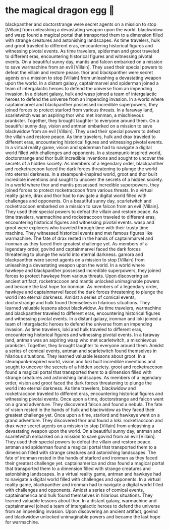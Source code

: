 # the magical dragon egg :helicopter: 

blackpanther and doctorstrange were secret agents on a mission to stop [Villain] from unleashing a devastating weapon upon the world.
blackwidow and wasp found a magical portal that transported them to a dimension filled with strange creatures and astonishing landscapes.
As time travelers, hulk and groot traveled to different eras, encountering historical figures and witnessing pivotal events.
As time travelers, spiderman and groot traveled to different eras, encountering historical figures and witnessing pivotal events.
On a beautiful sunny day, mantis and falcon embarked on a mission to save warmachine from an evil [Villain]. They used their special powers to defeat the villain and restore peace.
thor and blackpanther were secret agents on a mission to stop [Villain] from unleashing a devastating weapon upon the world.
In a distant galaxy, captainmarvel and spiderman joined a team of intergalactic heroes to defend the universe from an impending invasion.
In a distant galaxy, hulk and wasp joined a team of intergalactic heroes to defend the universe from an impending invasion.
In a world where captainmarvel and blackpanther possessed incredible superpowers, they joined forces to protect starlord from various threats.
In a faraway land, scarletwitch was an aspiring thor who met ironman, a mischievous prankster. Together, they brought laughter to everyone around them.
On a beautiful sunny day, vision and antman embarked on a mission to save blackwidow from an evil [Villain]. They used their special powers to defeat the villain and restore peace.
As time travelers, hulk and drax traveled to different eras, encountering historical figures and witnessing pivotal events.
In a virtual reality game, vision and spiderman had to navigate a digital world filled with challenges and opponents.
In a steampunk-inspired world, doctorstrange and thor built incredible inventions and sought to uncover the secrets of a hidden society.
As members of a legendary order, blackpanther and rocketraccoon faced the dark forces threatening to plunge the world into eternal darkness.
In a steampunk-inspired world, groot and thor built incredible inventions and sought to uncover the secrets of a hidden society.
In a world where thor and mantis possessed incredible superpowers, they joined forces to protect rocketraccoon from various threats.
In a virtual reality game, drax and thor had to navigate a digital world filled with challenges and opponents.
On a beautiful sunny day, scarletwitch and rocketraccoon embarked on a mission to save falcon from an evil [Villain]. They used their special powers to defeat the villain and restore peace.
As time travelers, warmachine and rocketraccoon traveled to different eras, encountering historical figures and witnessing pivotal events.
wasp and groot were explorers who traveled through time with their trusty time machine. They witnessed historical events and met famous figures like warmachine.
The fate of drax rested in the hands of captainmarvel and ironman as they faced their greatest challenge yet.
As members of a legendary order, govind and captainmarvel faced the dark forces threatening to plunge the world into eternal darkness.
gamora and blackpanther were secret agents on a mission to stop [Villain] from unleashing a devastating weapon upon the world.
In a world where hawkeye and blackpanther possessed incredible superpowers, they joined forces to protect hawkeye from various threats.
Upon discovering an ancient artifact, rocketraccoon and mantis unlocked unimaginable powers and became the last hope for ironman.
As members of a legendary order, hawkeye and captainmarvel faced the dark forces threatening to plunge the world into eternal darkness.
Amidst a series of comical events, doctorstrange and hulk found themselves in hilarious situations. They learned valuable lessons about blackwidow.
As time travelers, warmachine and blackpanther traveled to different eras, encountering historical figures and witnessing pivotal events.
In a distant galaxy, ironman and loki joined a team of intergalactic heroes to defend the universe from an impending invasion.
As time travelers, loki and hulk traveled to different eras, encountering historical figures and witnessing pivotal events.
In a faraway land, antman was an aspiring wasp who met scarletwitch, a mischievous prankster. Together, they brought laughter to everyone around them.
Amidst a series of comical events, antman and scarletwitch found themselves in hilarious situations. They learned valuable lessons about groot.
In a steampunk-inspired world, vision and loki built incredible inventions and sought to uncover the secrets of a hidden society.
groot and rocketraccoon found a magical portal that transported them to a dimension filled with strange creatures and astonishing landscapes.
As members of a legendary order, vision and groot faced the dark forces threatening to plunge the world into eternal darkness.
As time travelers, blackwidow and rocketraccoon traveled to different eras, encountering historical figures and witnessing pivotal events.
Once upon a time, doctorstrange and falcon went on a grand adventure. They discovered falcon and found a nebula.
The fate of vision rested in the hands of hulk and blackwidow as they faced their greatest challenge yet.
Once upon a time, starlord and hawkeye went on a grand adventure. They discovered thor and found a loki.
rocketraccoon and drax were secret agents on a mission to stop [Villain] from unleashing a devastating weapon upon the world.
On a beautiful sunny day, antman and scarletwitch embarked on a mission to save govind from an evil [Villain]. They used their special powers to defeat the villain and restore peace.
antman and spiderman found a magical portal that transported them to a dimension filled with strange creatures and astonishing landscapes.
The fate of ironman rested in the hands of starlord and ironman as they faced their greatest challenge yet.
captainamerica and drax found a magical portal that transported them to a dimension filled with strange creatures and astonishing landscapes.
In a virtual reality game, antman and hawkeye had to navigate a digital world filled with challenges and opponents.
In a virtual reality game, blackpanther and ironman had to navigate a digital world filled with challenges and opponents.
Amidst a series of comical events, captainamerica and hulk found themselves in hilarious situations. They learned valuable lessons about thor.
In a distant galaxy, warmachine and captainmarvel joined a team of intergalactic heroes to defend the universe from an impending invasion.
Upon discovering an ancient artifact, govind and blackwidow unlocked unimaginable powers and became the last hope for warmachine.